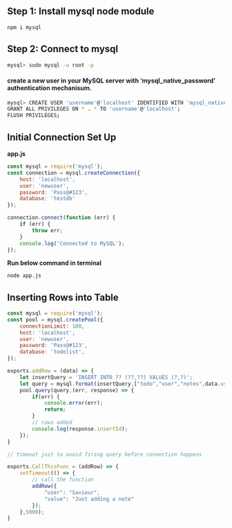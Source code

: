 ## Step 1: Install mysql node module

```bash
npm i mysql 
```

## Step 2: Connect to mysql


```bash
mysql> sudo mysql -u root -p
```

#### create a new user in your MySQL server with ‘mysql_native_password’ authentication mechanisum.

```bash
mysql> CREATE USER 'username'@'localhost' IDENTIFIED WITH 'mysql_native_password' BY 'password';
GRANT ALL PRIVILEGES ON * . * TO 'username'@'localhost';
FLUSH PRIVILEGES;
```


## Initial Connection Set Up

**app.js**

```javascript   
const mysql = require('mysql');
const connection = mysql.createConnection({
    host: 'localhost',
    user: 'newuser',
    password: 'Pass@#123',
    database: 'testdb' 
});

connection.connect(function (err) {
    if (err) {
        throw err;
    }
    console.log('Connected to MySQL');
});
```

**Run below command in terminal**

```bash
node app.js
```

## Inserting Rows into Table

```javascript
const mysql = require('mysql');
const pool = mysql.createPool({
    connectionLimit: 100,
    host: 'localhost',
    user: 'newuser',
    password: 'Pass@#123',
    database: 'todolist',
});

exports.addRow = (data) => {
    let insertQuery = 'INSERT INTO ?? (??,??) VALUES (?,?)';
    let query = mysql.format(insertQuery,["todo","user","notes",data.user,data.value]);
    pool.query(query,(err, response) => {
        if(err) {
            console.error(err);
            return;
        }
        // rows added
        console.log(response.insertId);
    });
}

// timeout just to avoid firing query before connection happens

exports.CallThisFunc = (addRow) => {
    setTimeout(() => {
        // call the function
        addRow({
            "user": "Saviour",
            "value": "Just adding a note"
        });
    },5000);
}
```
